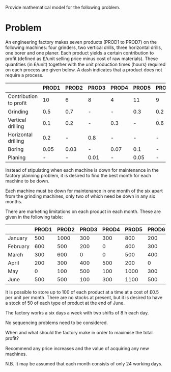 Provide mathematical model for the following problem.

# Problem
An engineering factory makes seven products (PROD1 to PROD7) on the
following machines: four grinders, two vertical drills, three horizontal drills, one
borer and one planer. Each product yields a certain contribution to proﬁt (defined
as £/unit selling price minus cost of raw materials). These quantities (in £/unit)
together with the unit production times (hours) required on each process are given
below. A dash indicates that a product does not require a process.

|                       | PROD1 | PROD2 | PROD3 | PROD4 | PROD5 | PROD6 | PROD7 |
|-----------------------|-------|-------|-------|-------|-------|-------|-------|
| Contribution to proﬁt | 10    | 6     | 8     | 4     | 11    | 9     | 3     |
| Grinding              | 0.5   | 0.7   | -     | -     | 0.3   | 0.2   | 0.5   |
| Vertical drilling     | 0.1   | 0.2   | -     | 0.3   | -     | 0.6   | -     |
| Horizontal drilling   | 0.2   | -     | 0.8   | -     | -     | -     | 0.6   |
| Boring                | 0.05  | 0.03  | -     | 0.07  | 0.1   | -     | 0.08  |
| Planing               | -     | -     | 0.01  | -     | 0.05  | -     | 0.05  |

Instead of stipulating when each machine is down for maintenance in the factory
planning problem, it is desired to find the best month for each machine to be down.

Each machine must be down for maintenance in one month of the six apart
from the grinding machines, only two of which need be down in any six months.

There are marketing limitations on each product in each month. These are
given in the following table:

|          | PROD1 | PROD2 | PROD3 | PROD4 | PROD5 | PROD6 | PROD7 |
|----------|-------|-------|-------|-------|-------|-------|-------|
| January  | 500   | 1000  | 300   | 300   | 800   | 200   | 100   |
| February | 600   | 500   | 200   | 0     | 400   | 300   | 150   |
| March    | 300   | 600   | 0     | 0     | 500   | 400   | 100   |
| April    | 200   | 300   | 400   | 500   | 200   | 0     | 100   |
| May      | 0     | 100   | 500   | 100   | 1000  | 300   | 0     |
| June     | 500   | 500   | 100   | 300   | 1100  | 500   | 60    |

It is possible to store up to 100 of each product at a time at a cost of £0.5
per unit per month. There are no stocks at present, but it is desired to have a
stock of 50 of each type of product at the end of June.

The factory works a six days a week with two shifts of 8 h each day.

No sequencing problems need to be considered.

When and what should the factory make in order to maximise the total proﬁt?

Recommend any price increases and the value of acquiring any new machines.

N.B. It may be assumed that each month consists of only 24 working days.

